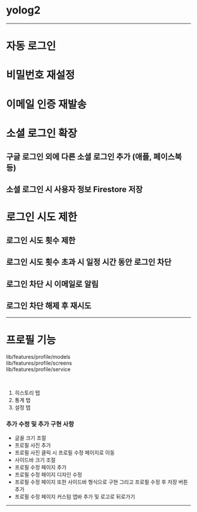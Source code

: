 # yolog2

---
# 자동 로그인 </br>

# 비밀번호 재설정 </br>

# 이메일 인증 재발송 </br>

# 소셜 로그인 확장 </br>  
##	구글 로그인 외에 다른 소셜 로그인 추가 (애플, 페이스북 등) </br>
##	소셜 로그인 시 사용자 정보 Firestore 저장 </br>
	

# 로그인 시도 제한 </br>
##	로그인 시도 횟수 제한
##  로그인 시도 횟수 초과 시 일정 시간 동안 로그인 차단 </br>
##	로그인 차단 시 이메일로 알림 </br>
##	로그인 차단 해제 후 재시도 </br>

---

# 프로필 기능 </br>
lib/features/profile/models </br>
lib/features/profile/screens </br>
lib/features/profile/service </br>

</br>

1. 히스토리 탭 </br>    
2. 통계 탭 </br>
3. 설정 탭 </br>

### 추가 수정 및 추가 구현 사항
- 글꼴 크기 조절
- 프로필 사진 추가
- 프로필 사진 클릭 시 프로필 수정 페이지로 이동
- 사이드바 크기 조절
- 프로필 수정 페이지 추가
- 프로필 수정 페이지 디자인 수정
- 프로필 수정 페이지 또한 사이드바 형식으로 구현 그리고 프로필 수정 후 저장 버튼 추가
- 프로필 수정 페이지 커스텀 앱바 추가 및 로고로 뒤로가기
---